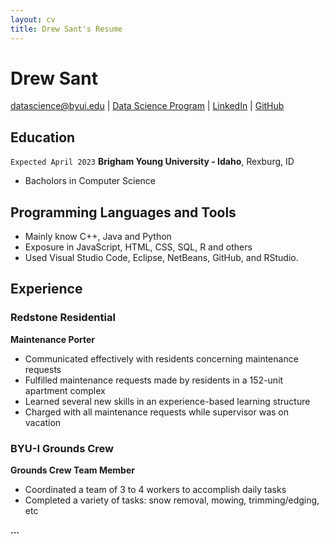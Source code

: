 ```yaml
---
layout: cv
title: Drew Sant's Resume
---
```

# Drew Sant

<div id="webaddress">
<a href="datascience@byui.edu">datascience@byui.edu</a>
| <a href="https://byuidatascience.github.io/development.html">Data Science Program</a>
| <a href="https://www.linkedin.com/groups/13537407/">LinkedIn</a>
| <a href="https://github.com/byuids-resumes">GitHub</a>
</div>

<!-- https://www.monique.tech/the-art-of-markdown -->

## Education

`Expected April 2023`
__Brigham Young University - Idaho__, Rexburg, ID

- Bacholors in Computer Science

## Programming Languages and Tools

- Mainly know C++, Java and Python
- Exposure in JavaScript, HTML, CSS, SQL, R and others
- Used Visual Studio Code, Eclipse, NetBeans, GitHub, and RStudio.

## Experience

### Redstone Residential
__Maintenance Porter__
- Communicated effectively with residents concerning maintenance requests
- Fulfilled maintenance requests made by residents in a 152-unit apartment complex
- Learned several new skills in an experience-based learning structure
- Charged with all maintenance requests while supervisor was on vacation

### BYU-I Grounds Crew
__Grounds Crew Team Member__
- Coordinated a team of 3 to 4 workers to accomplish daily tasks
- Completed a variety of tasks: snow removal, mowing, trimming/edging, etc

__...__

<!-- ### Footer

Last updated: May 2013 -->



